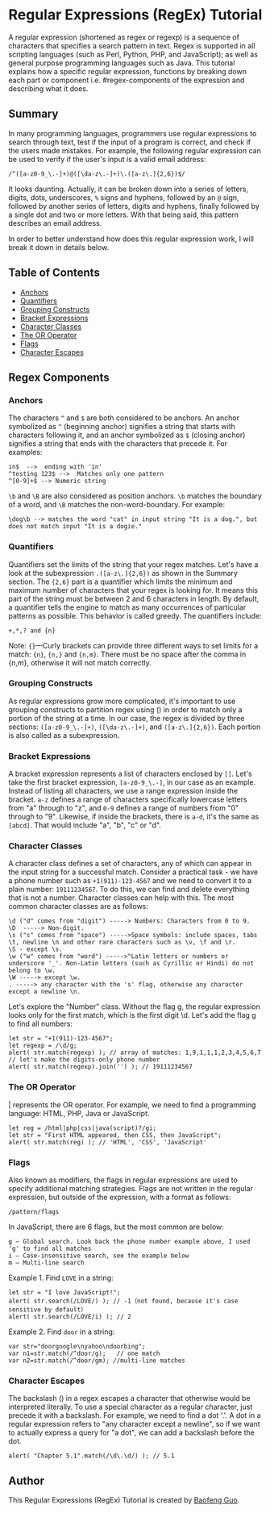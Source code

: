 # Regular Expressions (RegEx) Tutorial

A regular expression (shortened as regex or regexp) is a sequence of characters that specifies a search pattern in text. Regex is supported in all scripting languages (such as Perl, Python, PHP, and JavaScript); as well as general purpose programming languages such as Java. This tutorial explains how a specific regular expression, functions by breaking down each part or component i.e. #regex-components of the expression and describing what it does.

## Summary

In many programming languages, programmers use regular expressions to search through text, test if the input of a program is correct, and check if the users made mistakes. For example, the following regular expression can be used to verify if the user's input is a valid email address:

    /^([a-z0-9_\.-]+)@([\da-z\.-]+)\.([a-z\.]{2,6})$/

It looks daunting. Actually, it can be broken down into a series of letters, digits, dots, underscores, `%` signs and hyphens, followed by an `@` sign, followed by another series of letters, digits and hyphens, finally followed by a single dot and two or more letters. With that being said, this pattern describes an email address.

In order to better understand how does this regular expression work, I will break it down in details below.

## Table of Contents

- [Anchors](#anchors)
- [Quantifiers](#quantifiers)
- [Grouping Constructs](#grouping-constructs)
- [Bracket Expressions](#bracket-expressions)
- [Character Classes](#character-classes)
- [The OR Operator](#the-or-operator)
- [Flags](#flags)
- [Character Escapes](#character-escapes)

## Regex Components

### Anchors

The characters `^` and `$` are both considered to be anchors. An anchor symbolized as `^` (beginning anchor) signifies a string that starts with characters following it, and an anchor symbolized as `$` (closing anchor) signifies a string that ends with the characters that precede it. For examples:

    in$  -->  ending with 'in'
    ^testing 123$ -->  Matches only one pattern
    ^[0-9]+$ --> Numeric string

`\b` and `\B` are also considered as position anchors. `\b` matches the boundary of a word, and `\B` matches the non-word-boundary. For example:

    \dog\b --> matches the word "cat" in input string "It is a dog.", but does not match input "It is a dogie."

### Quantifiers

Quantifiers set the limits of the string that your regex matches. Let's have a look at the subexpression `.([a-z\.]{2,6})` as shown in the Summary section. The `{2,6}` part is a quantifier which limits the minimum and maximum number of characters that your regex is looking for. It means this part of the string must be between 2 and 6 characters in length. By default, a quantifier tells the engine to match as many occurrences of particular patterns as possible. This behavior is called greedy. The quantifiers include:

    +,*,? and {n}
    
Note: `{}`—Curly brackets can provide three different ways to set limits for a match: `{n}`, `{n,}` and `{n,m}`. There must be no space after the comma in {n,m}, otherwise it will not match correctly.

### Grouping Constructs

As regular expressions grow more complicated, it's important to use grouping constructs to partition regex using () in order to match only a portion of the string at a time. In our case, the regex is divided by three sections: `([a-z0-9_\.-]+)`, `([\da-z\.-]+)`, and `([a-z\.]{2,6})`. Each portion is also called as a subexpression.

### Bracket Expressions

A bracket expression represents a list of characters enclosed by `[]`. Let's take the first bracket expression, `[a-z0-9_\.-]`, in our case as an example. Instead of listing all characters, we use a range expression inside the bracket. `a-z` defines a range of characters specifically lowercase letters from "a" through to "z", and `0-9` defines a range of numbers from "0" through to "9". Likewise, if inside the brackets, there is `a-d`, it's the same as `[abcd]`. That would include "a", "b", "c" or "d".

### Character Classes

A character class defines a set of characters, any of which can appear in the input string for a successful match. Consider a practical task - we have a phone number such as `+1(911)-123-4567` and we need to convert it to a plain number: `19111234567`. To do this, we can find and delete everything that is not a number. Character classes can help with this. The most common character classes are as follows:

    \d ("d" comes from "digit") -----> Numbers: Characters from 0 to 9.
    \D  -----> Non-digit.
    \s ("s" comes from "space") ----->Space symbols: include spaces, tabs \t, newline \n and other rare characters such as \v, \f and \r.
    \S - except \s.
    \w ("w" comes from "word") ----->"Latin letters or numbers or underscore '_'. Non-Latin letters (such as Cyrillic or Hindi) do not belong to \w.
    \W -----> except \w.
    . -----> any character with the 's' flag, otherwise any character except a newline \n.

Let's explore the "Number" class. Without the flag g, the regular expression looks only for the first match, which is the first digit \d. Let's add the flag g to find all numbers:

    let str = "+1(911)-123-4567";
    let regexp = /\d/g;
    alert( str.match(regexp) ); // array of matches: 1,9,1,1,1,2,3,4,5,6,7
    // let's make the digits-only phone number
    alert( str.match(regexp).join('') ); // 19111234567


### The OR Operator

| represents the OR operator. For example, we need to find a programming language: HTML, PHP, Java or JavaScript.

    let reg = /html|php|css|java(script)?/gi;
    let str = "First HTML appeared, then CSS, then JavaScript";
    alert( str.match(reg) ); // 'HTML', 'CSS', 'JavaScript'

### Flags

Also known as modifiers, the flags in regular expressions are used to specify additional matching strategies. Flags are not written in the regular expression, but outside of the expression, with a format as follows:

    /pattern/flags

In JavaScript, there are 6 flags, but the most common are below:

    g — Global search. Look back the phone number example above, I used 'g' to find all matches
    i — Case-insensitive search, see the example below
    m — Multi-line search

Example 1. Find `LOVE` in a string:

    let str = "I love JavaScript!";
    alert( str.search(/LOVE/) ); // -1（not found, because it's case sensitive by default）
    alert( str.search(/LOVE/i) ); // 2

Example 2. Find `door` in a string:

    var str="doorgoogle\nyahoo\ndoorbing";
    var n1=str.match(/^door/g);   // one match
    var n2=str.match(/^door/gm); //multi-line matches

### Character Escapes

The backslash (\) in a regex escapes a character that otherwise would be interpreted literally. To use a special character as a regular character, just precede it with a backslash. For example, we need to find a dot '.'. A dot in a regular expression refers to "any character except a newline", so if we want to actually express a query for "a dot", we can add a backslash before the dot.

    alert( "Chapter 5.1".match(/\d\.\d/) ); // 5.1

## Author

This Regular Expressions (RegEx) Tutorial is created by [Baofeng Guo](https://github.com/magickw).
